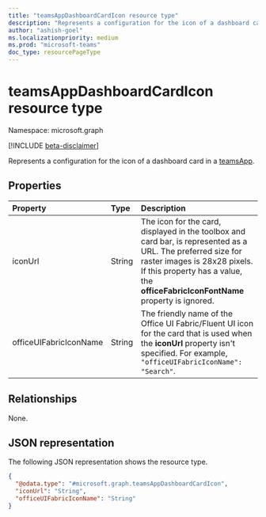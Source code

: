 ```yaml
---
title: "teamsAppDashboardCardIcon resource type"
description: "Represents a configuration for the icon of a dashboard card in a teamsApp."
author: "ashish-goel"
ms.localizationpriority: medium
ms.prod: "microsoft-teams"
doc_type: resourcePageType
---
```


# teamsAppDashboardCardIcon resource type

Namespace: microsoft.graph

[!INCLUDE [beta-disclaimer](../../includes/beta-disclaimer.md)]

Represents a configuration for the icon of a dashboard card in a [teamsApp](teamsapp.md).

## Properties

| Property | Type | Description |
|:-------- |:---- |:----------- |
| iconUrl | String |  The icon for the card, displayed in the toolbox and card bar, is represented as a URL. The preferred size for raster images is 28x28 pixels. If this property has a value, the **officeFabricIconFontName** property is ignored. |
| officeUIFabricIconName | String | The friendly name of the Office UI Fabric/Fluent UI icon for the card that is used when the **iconUrl** property isn't specified. For example, `"officeUIFabricIconName": "Search"`. |

## Relationships

None.

## JSON representation

The following JSON representation shows the resource type.
<!-- {
  "blockType": "resource",
  "@odata.type": "microsoft.graph.teamsAppDashboardCardIcon"
} -->
``` json
{
  "@odata.type": "#microsoft.graph.teamsAppDashboardCardIcon",
  "iconUrl": "String",
  "officeUIFabricIconName": "String"
}
```
